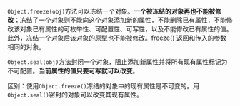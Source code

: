 `Object.freeze(obj)`方法可以冻结一个对象。**一个被冻结的对象再也不能被修改**；冻结了一个对象则不能向这个对象添加新的属性，不能删除已有属性，不能修改该对象已有属性的可枚举性、可配置性、可写性，以及不能修改已有属性的值。此外，冻结一个对象后该对象的原型也不能被修改。freeze() 返回和传入的参数相同的对象。



`Object.seal(obj)`方法封闭一个对象，阻止添加新属性并将所有现有属性标记为不可配置。**当前属性的值只要可写就可以改变**。



区别：使用`Object.freeze()`冻结的对象中的现有属性是不可变的。用`Object.seal()`密封的对象可以改变其现有属性。